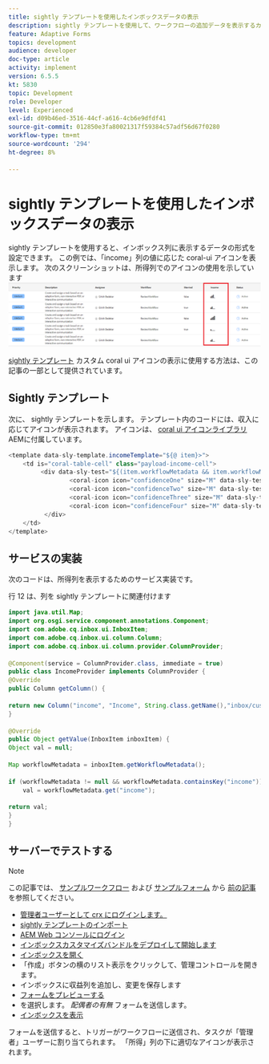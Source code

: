 ```yaml
---
title: sightly テンプレートを使用したインボックスデータの表示
description: sightly テンプレートを使用して、ワークフローの追加データを表示するカスタム列を追加します
feature: Adaptive Forms
topics: development
audience: developer
doc-type: article
activity: implement
version: 6.5.5
kt: 5830
topic: Development
role: Developer
level: Experienced
exl-id: d09b46ed-3516-44cf-a616-4cb6e9dfdf41
source-git-commit: 012850e3fa80021317f59384c57adf56d67f0280
workflow-type: tm+mt
source-wordcount: '294'
ht-degree: 8%

---
```


# sightly テンプレートを使用したインボックスデータの表示

sightly テンプレートを使用すると、インボックス列に表示するデータの形式を設定できます。 この例では、「income」列の値に応じた coral-ui アイコンを表示します。 次のスクリーンショットは、所得列でのアイコンの使用を示しています
![income-icons](assets/income-column.PNG)

[sightly テンプレート](assets/sightly-template.zip) カスタム coral ui アイコンの表示に使用する方法は、この記事の一部として提供されています。

## Sightly テンプレート

次に、 sightly テンプレートを示します。 テンプレート内のコードには、収入に応じてアイコンが表示されます。 アイコンは、 [coral ui アイコンライブラリ](https://helpx.adobe.com/jp/experience-manager/6-3/sites/developing/using/reference-materials/coral-ui/coralui3/Coral.Icon.html#availableIcons) AEMに付属しています。

```java
<template data-sly-template.incomeTemplate="${@ item}>">
    <td is="coral-table-cell" class="payload-income-cell">
         <div data-sly-test="${(item.workflowMetadata && item.workflowMetadata.income)}" data-sly-set.income ="${item.workflowMetadata.income}">
                 <coral-icon icon="confidenceOne" size="M" data-sly-test="${income >=0 && income <10000}"></coral-icon>
                 <coral-icon icon="confidenceTwo" size="M" data-sly-test="${income >=10000 && income <100000}"></coral-icon>
                 <coral-icon icon="confidenceThree" size="M" data-sly-test="${income >=100000 && income <500000}"></coral-icon>
                 <coral-icon icon="confidenceFour" size="M" data-sly-test="${income >=500000}"></coral-icon>
          </div>
    </td>
</template>
```

## サービスの実装

次のコードは、所得列を表示するためのサービス実装です。

行 12 は、列を sightly テンプレートに関連付けます

```java
import java.util.Map;
import org.osgi.service.component.annotations.Component;
import com.adobe.cq.inbox.ui.InboxItem;
import com.adobe.cq.inbox.ui.column.Column;
import com.adobe.cq.inbox.ui.column.provider.ColumnProvider;

@Component(service = ColumnProvider.class, immediate = true)
public class IncomeProvider implements ColumnProvider {
@Override
public Column getColumn() {

return new Column("income", "Income", String.class.getName(),"inbox/customization/column-templates.html", "incomeTemplate");
}

@Override
public Object getValue(InboxItem inboxItem) {
Object val = null;

Map workflowMetadata = inboxItem.getWorkflowMetadata();

if (workflowMetadata != null && workflowMetadata.containsKey("income"))
    val = workflowMetadata.get("income");

return val;
}
}
```

## サーバーでテストする

>[!NOTE]
>
>この記事では、 [サンプルワークフロー](assets/review-workflow.zip) および [サンプルフォーム](assets/snap-form.zip) から [前の記事](https://experienceleague.adobe.com/docs/experience-manager-learn/forms/inbox-customization/add-married-column.html) を参照してください。

* [管理者ユーザーとして crx にログインします。](http://localhost:4502/crx/de/index.jsp)
* [sightly テンプレートのインポート](assets/sightly-template.zip)
* [AEM Web コンソールにログイン](http://localhost:4502/system/console/bundles)
* [インボックスカスタマイズバンドルをデプロイして開始します](assets/income-column-customization.jar)
* [インボックスを開く](http://localhost:4502/aem/inbox)
* 「作成」ボタンの横のリスト表示をクリックして、管理コントロールを開きます。
* インボックスに収益列を追加し、変更を保存します
* [フォームをプレビューする](http://localhost:4502/content/dam/formsanddocuments/snapform/jcr:content?wcmmode=disabled)
* を選択します。 _配偶者の有無_ フォームを送信します。
* [インボックスを表示](http://localhost:4502/aem/inbox)

フォームを送信すると、トリガーがワークフローに送信され、タスクが「管理者」ユーザーに割り当てられます。 「所得」列の下に適切なアイコンが表示されます。
